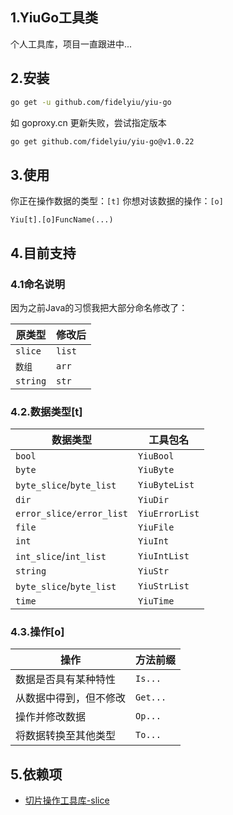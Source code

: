## 1.YiuGo工具类
个人工具库，项目一直跟进中...



## 2.安装

```bash
go get -u github.com/fidelyiu/yiu-go
```

如 goproxy.cn 更新失败，尝试指定版本
```bash
go get github.com/fidelyiu/yiu-go@v1.0.22
```



## 3.使用

你正在操作数据的类型：`[t]`
你想对该数据的操作：`[o]`
```
Yiu[t].[o]FuncName(...)
```



## 4.目前支持

### 4.1命名说明
因为之前Java的习惯我把大部分命名修改了：

| 原类型   | 修改后 |
| -------- | ------ |
| `slice`  | `list` |
| `数组`   | `arr`  |
| `string` | `str`  |



### 4.2.数据类型[t]

| 数据类型                 | 工具包名       |
| ------------------------ | -------------- |
| `bool`                   | `YiuBool`      |
| `byte`                   | `YiuByte`      |
| `byte_slice`/`byte_list` | `YiuByteList`  |
| `dir`                    | `YiuDir`       |
| `error_slice/error_list` | `YiuErrorList` |
| `file`                   | `YiuFile`      |
| `int`                    | `YiuInt`       |
| `int_slice`/`int_list`   | `YiuIntList`   |
| `string`                 | `YiuStr`       |
| `byte_slice`/`byte_list` | `YiuStrList`   |
| `time`                   | `YiuTime`      |





### 4.3.操作[o]

| 操作                   | 方法前缀 |
| ---------------------- | -------- |
| 数据是否具有某种特性   | `Is...`  |
| 从数据中得到，但不修改 | `Get...` |
| 操作并修改数据         | `Op...`  |
| 将数据转换至其他类型   | `To...`  |





## 5.依赖项

- [切片操作工具库-slice](https://github.com/psampaz/slice)